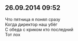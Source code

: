 ## 26.09.2014 09:52

Что пятница я понял сразу<br />
Когда директор наш убёг<br />
С обеда с криком кто последний<br />
Тот лох
